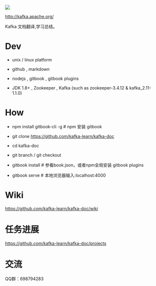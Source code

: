 
![](./imgs/logo.png)


http://kafka.apache.org/

Kafka 文档翻译,学习总结。


# Dev

* unix / linux platform

* github , markdown

* nodejs , gitbook , gitbook plugins

* JDK 1.8+ , Zookeeper , Kafka (such as zookeeper-3.4.12 & kafka_2.11-1.1.0)

# How


* npm install gitbook-cli -g  # npm 安装 gitbook

* git clone https://github.com/kafka-learn/kafka-doc

* cd kafka-doc

* git branch / git checkout <new-branch>

* gitbook install # 参看book.json，或者npm全局安装 gitbook plugins

* gitbook serve   # 本地浏览器输入:localhost:4000


# Wiki

https://github.com/kafka-learn/kafka-doc/wiki


# 任务进展

https://github.com/kafka-learn/kafka-doc/projects

# 交流

QQ群：698794283